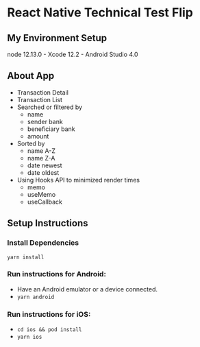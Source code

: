 # React Native Technical Test Flip

## My Environment Setup

node 12.13.0 - Xcode 12.2 - Android Studio 4.0

## About App

- Transaction Detail
- Transaction List
- Searched or filtered by
  - name
  - sender bank
  - beneficiary bank
  - amount
- Sorted by
  - name A-Z
  - name Z-A
  - date newest
  - date oldest
- Using Hooks API to minimized render times
  - memo
  - useMemo
  - useCallback

## Setup Instructions

### Install Dependencies

`yarn install`

### Run instructions for Android:

- Have an Android emulator or a device connected.
- `yarn android`

### Run instructions for iOS:

- `cd ios && pod install`
- `yarn ios`
